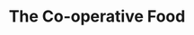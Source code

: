 ---
title: "The Co-operative Food"
url: /coalville/the-co-operative-food-cropston-drive/
shop: supermarket
---